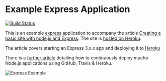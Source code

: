 # Example Express Application

[![Build Status](https://travis-ci.org/shapeshed/express_example.png?branch=master)](https://travis-ci.org/shapeshed/express_example)

This is an example [express][4] application to accompany the article [Creating a basic site with node.js and Express][1]. The site is [hosted on Heroku][6].

The article covers starting an Express 3.x.x app and deploying it to [Heroku][3]

There is a [further article][5] detailing how to continuously deploy mucho Node.js applications using GitHub, Travis & Heroku.

![Express Example][2]


[1]: http://shapeshed.com/creating-a-basic-site-with-node-and-express/
[2]: http://shapeshed.com/images/articles/express_example.jpg
[3]: http://heroku.com
[4]: http://expressjs.com/
[5]: http://shapeshed.com/continuously-deploy-node-apps-with-github-travis-and-heroku/
[6]: http://express-tutorial.herokuapp.com/
